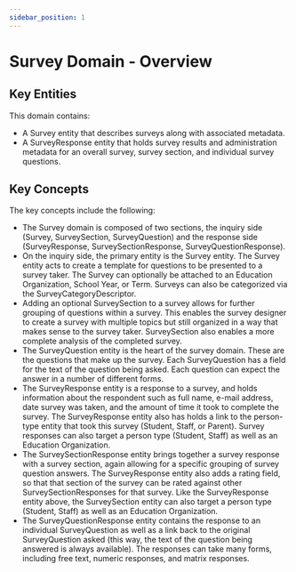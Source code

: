 ```yaml
---
sidebar_position: 1
---
```


# Survey Domain - Overview

## Key Entities

This domain contains:

* A Survey entity that describes surveys along with associated metadata.
* A SurveyResponse entity that holds survey results and administration
    metadata for an overall survey, survey section, and individual survey
    questions.

## Key Concepts

The key concepts include the following:

* The Survey domain is composed of two sections, the inquiry side (Survey,
    SurveySection, SurveyQuestion) and the response side (SurveyResponse,
    SurveySectionResponse, SurveyQuestionResponse).
* On the inquiry side, the primary entity is the Survey entity. The Survey
    entity acts to create a template for questions to be presented to a survey
    taker. The Survey can optionally be attached to an Education Organization,
    School Year, or Term. Surveys can also be categorized via the
    SurveyCategoryDescriptor.
* Adding an optional SurveySection to a survey allows for further grouping of
    questions within a survey. This enables the survey designer to create a
    survey with multiple topics but still organized in a way that makes sense to
    the survey taker. SurveySection also enables a more complete analysis of the
    completed survey.
* The SurveyQuestion entity is the heart of the survey domain. These are the
    questions that make up the survey. Each SurveyQuestion has a field for the
    text of the question being asked. Each question can expect the answer in a
    number of different forms.
* The SurveyResponse entity is a response to a survey, and holds information
    about the respondent such as full name, e-mail address, date survey was
    taken, and the amount of time it took to complete the survey. The
    SurveyResponse entity also has holds a link to the person-type entity that
    took this survey (Student, Staff, or Parent). Survey responses can also
    target a person type (Student, Staff) as well as an Education Organization.
* The SurveySectionResponse entity brings together a survey response with a
    survey section, again allowing for a specific grouping of survey question
    answers. The SurveyResponse entity also adds a rating field, so that that
    section of the survey can be rated against other SurveySectionResponses for
    that survey. Like the SurveyResponse entity above, the SurveySection entity
    can also target a person type (Student, Staff) as well as an Education
    Organization.
* The SurveyQuestionResponse entity contains the response to an individual
    SurveyQuestion as well as a link back to the original SurveyQuestion asked
    (this way, the text of the question being answered is always available). The
    responses can take many forms, including free text, numeric responses, and
    matrix responses.
